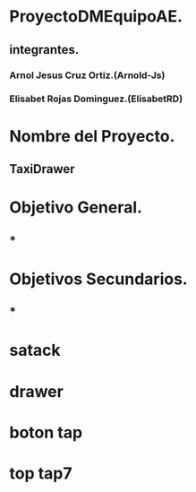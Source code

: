 # ProyectoDMEquipoAE.
## integrantes.
### Arnol  Jesus Cruz Ortiz.(Arnold-Js)
### Elisabet Rojas Dominguez.(ElisabetRD)
# Nombre del Proyecto.
## TaxiDrawer
# Objetivo General.
## *
# Objetivos Secundarios.
## *
# satack
# drawer
# boton tap
# top tap7
